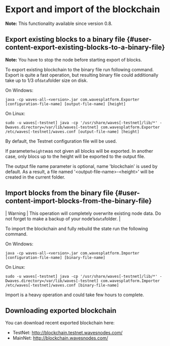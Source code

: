 # Export and import of the blockchain

**Note:** This functionality available since version 0.8.


## Export existing blocks to a binary file {#user-content-export-existing-blocks-to-a-binary-file}

**Note:** You have to stop the node before starting export of blocks.


To export existing blockchain to the binary file run following command. Export is quite a fast operation, but resulting binary file could additionally take up to 1/3 of`data`folder size on disk.

On Windows:

```
java -cp waves-all-<version>.jar com.wavesplatform.Exporter [configuration-file-name] [output-file-name] [height]
```

On Linux:

```
sudo -u waves[-testnet] java -cp '/usr/share/waves[-testnet]/lib/*' -Dwaves.directory=/var/lib/waves[-testnet] com.wavesplatform.Exporter /etc/waves[-testnet]/waves.conf [output-file-name] [height]
```

By default, the Testnet configuration file will be used.

If parameter`height`was not given all blocks will be exported. In another case, only blocs up to the height will be exported to the output file.

The output file name parameter is optional, name 'blockchain' is used by default. As a result, a file named '&lt;output-file-name&gt;-&lt;height&gt;' will be created in the current folder.

## Import blocks from the binary file {#user-content-import-blocks-from-the-binary-file}

| Warning | This operation will completely overwrite existing node data. Do not forget to make a backup of your node’s`data`folder. |


To import the blockchain and fully rebuild the state run the following command.

On Windows:

```
java -cp waves-all-<version>.jar com.wavesplatform.Importer [configuration-file-name] [binary-file-name]
```

On Linux:

```
sudo -u waves[-testnet] java -cp '/usr/share/waves[-testnet]/lib/*' -Dwaves.directory=/var/lib/waves[-testnet] com.wavesplatform.Importer /etc/waves[-testnet]/waves.conf [binary-file-name]
```

Import is a heavy operation and could take few hours to complete.

## Downloading exported blockchain

You can download recent exported blockchain here: 
* TestNet: http://blockchain.testnet.wavesnodes.com/
* MainNet: http://blockchain.wavesnodes.com/


